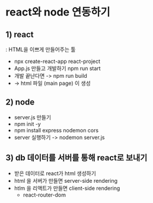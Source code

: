# react와 node 연동하기

## 1) react

: HTML을 이쁘게 만들어주는 툴

- npx create-react-app react-project
- App.js 만들고 개발하기 npm run start
- 개발 끝난다면 -> npm run build
- -> html 파일 (main page) 이 생성

## 2) node

- server.js 만들기
- npm init -y
- npm install express nodemon cors
- server 실행하기 -> nodemon server.js

## 3) db 데이터를 서버를 통해 react로 보내기

- 받은 데이터로 react가 html 생성하기
- html 을 서버가 만들면 server-side rendering
- htlm 을 리액트가 만들면 client-side rendering
  - react-router-dom
